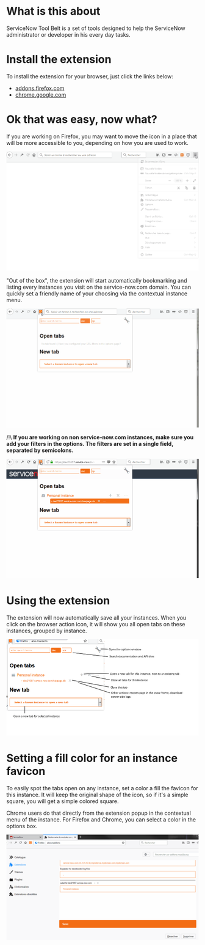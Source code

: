 # What is this about

ServiceNow Tool Belt is a set of tools designed to help the ServiceNow administrator or developer in his every day tasks.


# Install the extension

To install the extension for your browser, just click the links below:
* [addons.firefox.com](https://addons.mozilla.org/fr/firefox/addon/snow-tool-belt/)
* [chrome.google.com](https://chrome.google.com/webstore/detail/servicenow-tool-belt/jflcifhpkilfaomlnikfaaccmpidkmln)


# Ok that was easy, now what?

If you are working on Firefox, you may want to move the icon in a place that will be more accessible to you, depending on how you are used to work.

![move icon](assets/move_icon.gif "Move icon")


"Out of the box", the extension will start automatically bookmarking and listing every instances you visit on the service-now.com domain. You can quickly set a friendly name of your choosing via the contextual instance menu.

![add and rename](assets/add_and_rename.gif "Add and rename")

/!\ **If you are working on non service-now.com instances, make sure you add your filters in the options.
The filters are set in a single field, separated by semicolons.**

![add domain](assets/add_domains.gif "Add domain")


# Using the extension

The extension will now automatically save all your instances.
When you click on the browser action icon, it will show you all open tabs on these instances, grouped by instance.

![browser action](assets/browser_action.png "Browser action")

# Setting a fill color for an instance favicon

To easily spot the tabs open on any instance, set a color a fill the favicon for this instance. It will keep the original shape of the icon, so if it's a simple square, you will get a simple colored square.

Chrome users do that directly from the extension popup in the contextual menu of the instance. For Firefox and Chrome, you can select a color in the options box.

![change color](assets/change_color.gif "Change color")
